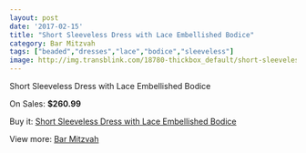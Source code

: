 ```yaml
---
layout: post
date: '2017-02-15'
title: "Short Sleeveless Dress with Lace Embellished Bodice"
category: Bar Mitzvah
tags: ["beaded","dresses","lace","bodice","sleeveless"]
image: http://img.transblink.com/18780-thickbox_default/short-sleeveless-dress-with-lace-embellished-bodice.jpg
---
```

Short Sleeveless Dress with Lace Embellished Bodice

On Sales: **$260.99**
<a href="https://www.transblink.com/en/bar-mitzvah/5869-short-sleeveless-dress-with-lace-embellished-bodice.html"><amp-img layout="responsive" width="600" height="600" src="//img.transblink.com/18780-thickbox_default/short-sleeveless-dress-with-lace-embellished-bodice.jpg" alt="Short Sleeveless Dress with Lace Embellished Bodice 0" /></a>
<a href="https://www.transblink.com/en/bar-mitzvah/5869-short-sleeveless-dress-with-lace-embellished-bodice.html"><amp-img layout="responsive" width="600" height="600" src="//img.transblink.com/18784-thickbox_default/short-sleeveless-dress-with-lace-embellished-bodice.jpg" alt="Short Sleeveless Dress with Lace Embellished Bodice 1" /></a>
<a href="https://www.transblink.com/en/bar-mitzvah/5869-short-sleeveless-dress-with-lace-embellished-bodice.html"><amp-img layout="responsive" width="600" height="600" src="//img.transblink.com/18783-thickbox_default/short-sleeveless-dress-with-lace-embellished-bodice.jpg" alt="Short Sleeveless Dress with Lace Embellished Bodice 2" /></a>
<a href="https://www.transblink.com/en/bar-mitzvah/5869-short-sleeveless-dress-with-lace-embellished-bodice.html"><amp-img layout="responsive" width="600" height="600" src="//img.transblink.com/18782-thickbox_default/short-sleeveless-dress-with-lace-embellished-bodice.jpg" alt="Short Sleeveless Dress with Lace Embellished Bodice 3" /></a>
<a href="https://www.transblink.com/en/bar-mitzvah/5869-short-sleeveless-dress-with-lace-embellished-bodice.html"><amp-img layout="responsive" width="600" height="600" src="//img.transblink.com/18781-thickbox_default/short-sleeveless-dress-with-lace-embellished-bodice.jpg" alt="Short Sleeveless Dress with Lace Embellished Bodice 4" /></a>

Buy it: [Short Sleeveless Dress with Lace Embellished Bodice](https://www.transblink.com/en/bar-mitzvah/5869-short-sleeveless-dress-with-lace-embellished-bodice.html "Short Sleeveless Dress with Lace Embellished Bodice")

View more: [Bar Mitzvah](https://www.transblink.com/en/2-bar-mitzvah "Bar Mitzvah")